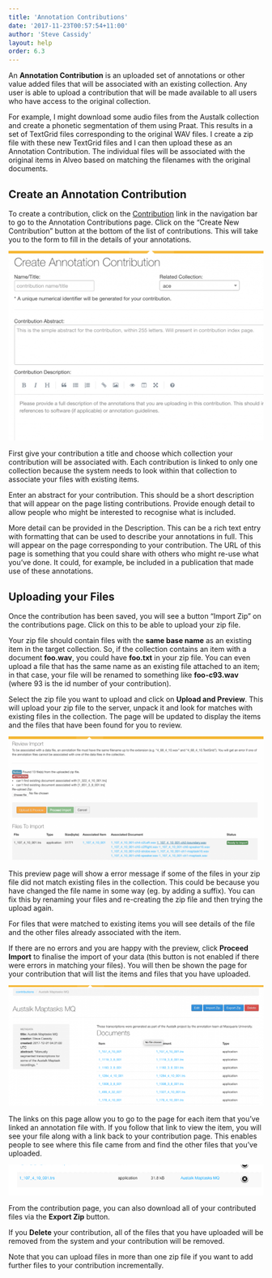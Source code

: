 ```yaml
---
title: 'Annotation Contributions'
date: '2017-11-23T00:57:54+11:00'
author: 'Steve Cassidy'
layout: help
order: 6.3
---
```


An **Annotation Contribution** is an uploaded set of annotations or other value added files that will be associated with an existing collection. Any user is able to upload a contribution that will be made available to all users who have access to the original collection.



For example, I might download some audio files from the Austalk collection and create a phonetic segmentation of them using Praat. This results in a set of TextGrid files corresponding to the original WAV files. I create a zip file with these new TextGrid files and I can then upload these as an Annotation Contribution. The individual files will be associated with the original items in Alveo based on matching the filenames with the original documents.



## Create an Annotation Contribution



To create a contribution, click on the [Contribution](https://app.alveo.edu.au/contrib) link in the navigation bar to go to the Annotation Contributions page. Click on the “Create New Contribution” button at the bottom of the list of contributions. This will take you to the form to fill in the details of your annotations.

![Annotation Creation Form Screenshot](/assets/files/2017/12/Screen-Shot-2017-12-01-at-4.40.33-pm-1024x761.png)

First give your contribution a title and choose which collection your contribution will be associated with. Each contribution is linked to only one collection because the system needs to look within that collection to associate your files with existing items.

Enter an abstract for your contribution. This should be a short description that will appear on the page listing contributions. Provide enough detail to allow people who might be interested to recognise what is included.

More detail can be provided in the Description. This can be a rich text entry with formatting that can be used to describe your annotations in full. This will appear on the page corresponding to your contribution. The URL of this page is something that you could share with others who might re-use what you’ve done. It could, for example, be included in a publication that made use of these annotations.

## Uploading your Files



Once the contribution has been saved, you will see a button “Import Zip” on the contributions page. Click on this to be able to upload your zip file.

Your zip file should contain files with the **same base name** as an existing item in the target collection. So, if the collection contains an item with a document **foo.wav**, you could have **foo.txt** in your zip file. You can even upload a file that has the same name as an existing file attached to an item; in that case, your file will be renamed to something like **foo-c93.wav** (where 93 is the id number of your contribution).

Select the zip file you want to upload and click on **Upload and Preview**. This will upload your zip file to the server, unpack it and look for matches with existing files in the collection. The page will be updated to display the items and the files that have been found for you to review.

![screen shot of contribution upload preview page](/assets/files/2017/12/Screen-Shot-2017-12-01-at-5.18.03-pm-1024x498.png)

This preview page will show a error message if some of the files in your zip file did not match existing files in the collection. This could be because you have changed the file name in some way (eg. by adding a suffix). You can fix this by renaming your files and re-creating the zip file and then trying the upload again.

For files that were matched to existing items you will see details of the file and the other files already associated with the item.

If there are no errors and you are happy with the preview, click **Proceed Import** to finalise the import of your data (this button is not enabled if there were errors in matching your files). You will then be shown the page for your contribution that will list the items and files that you have uploaded.

![screen shot showing a contribution page](/assets/files/2017/12/Screen-Shot-2017-12-01-at-5.30.07-pm-1024x483.png)



The links on this page allow you to go to the page for each item that you’ve linked an annotation file with. If you follow that link to view the item, you will see your file along with a link back to your contribution page. This enables people to see where this file came from and find the other files that you’ve uploaded.

![screen shot of a file from a contribution](/assets/files/2017/12/Screen-Shot-2017-12-01-at-6.13.02-pm.png)

From the contribution page, you can also download all of your contributed files via the **Export Zip** button.

If you **Delete** your contribution, all of the files that you have uploaded will be removed from the system and your contribution will be removed.

Note that you can upload files in more than one zip file if you want to add further files to your contribution incrementally.



